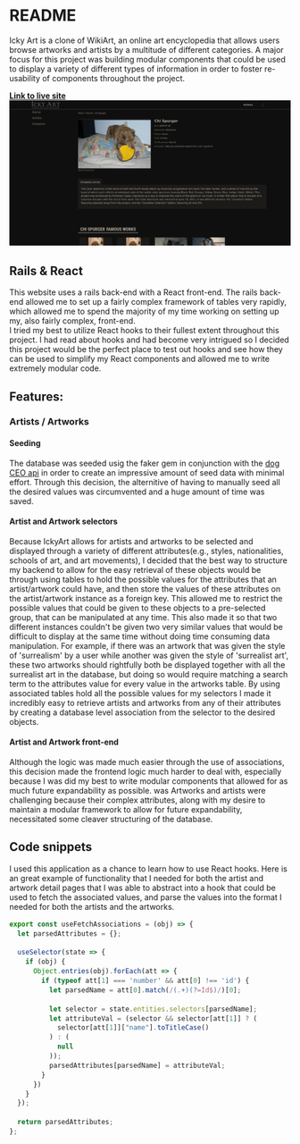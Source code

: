 # README
Icky Art is a clone of WikiArt, an online art encyclopedia that allows users browse artworks and artists by a multitude of different categories. A major focus for this project was building modular components that could be used to display a variety of different types of information in order to foster re-usability of components throughout the project.  
  
[**Link to live site**](https://wikiartclone.herokuapp.com/)
![Screenshot of webpage](https://github.com/hegelocampus/WikiArtClone/raw/master/doc_assets/ickyart.png)

## Rails & React
This website uses a rails back-end with a React front-end. The rails back-end allowed me to set up a fairly complex framework of tables very rapidly, which allowed me to spend the majority of my time working on setting up my, also fairly complex, front-end.  
I tried my best to utilize React hooks to their fullest extent throughout this project. I had read about hooks and had become very intrigued so I decided this project would be the perfect place to test out hooks and see how they can be used to simplify my React components and allowed me to write extremely modular code.

## Features:
### Artists / Artworks
#### Seeding
The database was seeded usig the faker gem in conjunction with the [dog CEO api](https://dog.ceo/) in order to create an impressive amount of seed data with minimal effort. Through this decision, the alternitive of having to manually seed all the desired values was circumvented and a huge amount of time was saved.
#### Artist and Artwork selectors
Because IckyArt allows for artists and artworks to be selected and displayed through a variety of different attributes(e.g., styles, nationalities, schools of art, and art movements), I decided that the best way to structure my backend to allow for the easy retrieval of these objects would be through using tables to hold the possible values for the attributes that an artist/artwork could have, and then store the values of these attributes on the artist/artwork instance as a foreign key. This allowed me to restrict the possible values that could be given to these objects to a pre-selected group, that can be manipulated at any time. This also made it so that two different instances couldn't be given two very similar values that would be difficult to display at the same time without doing time consuming data manipulation. For example, if there was an artwork that was given the style of 'surrealism' by a user while another was given the style of 'surrealist art', these two artworks should rightfully both be displayed together with all the surrealist art in the database, but doing so would require matching a search term to the attributes value for every value in the artworks table. By using associated tables hold all the possible values for my selectors I made it incredibly easy to retrieve artists and artworks from any of their attributes by creating a database level association from the selector to the desired objects.

#### Artist and Artwork front-end
Although the logic was made much easier through the use of associations, this decision made the frontend logic much harder to deal with, especially because I was did my best to write modular components that allowed for as much future expandability as possible.
was Artworks and artists were challenging because their complex attributes, along with my desire to maintain a modular framework to allow for future expandability, necessitated some cleaver structuring of the database.
## Code snippets
I used this application as a chance to learn how to use React hooks. Here is an
great example of functionality that I needed for both the artist and artwork
detail pages that I was able to abstract into a hook that could be used to
fetch the associated values, and parse the values into the format I needed for
both the artists and the artworks.
```javascript
export const useFetchAssociations = (obj) => {
  let parsedAttributes = {};

  useSelector(state => {
    if (obj) {
      Object.entries(obj).forEach(att => {
        if (typeof att[1] === 'number' && att[0] !== 'id') {
          let parsedName = att[0].match(/(.+)(?=Id$)/)[0];

          let selector = state.entities.selectors[parsedName];
          let attributeVal = (selector && selector[att[1]] ? (
            selector[att[1]]["name"].toTitleCase()
          ) : (
            null
          ));
          parsedAttributes[parsedName] = attributeVal;
        }
      })
    }
  });

  return parsedAttributes;
};
```

